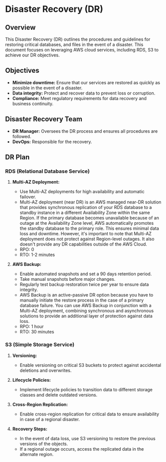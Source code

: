 # Disaster Recovery (DR)

## Overview

This Disaster Recovery (DR) outlines the procedures and guidelines for restoring critical databases, and files in the event of a disaster. This document focuses on leveraging AWS cloud services, including RDS, S3 to achieve our DR objectives.

## Objectives

- **Minimize downtime:** Ensure that our services are restored as quickly as possible in the event of a disaster.
- **Data integrity:** Protect and recover data to prevent loss or corruption.
- **Compliance:** Meet regulatory requirements for data recovery and business continuity.

## Disaster Recovery Team

- **DR Manager:** Oversees the DR process and ensures all procedures are followed.
- **DevOps:** Responsible for the recovery.

## DR Plan

### RDS (Relational Database Service)

1. **Multi-AZ Deployment:**
   - Use Multi-AZ deployments for high availability and automatic failover.
   - Multi-AZ deployment (near DR) is an AWS managed near-DR solution that provides synchronous replication of your RDS database to a standby instance in a different Availability Zone within the same Region. If the primary database becomes unavailable because of an outage at the Availability Zone level, AWS automatically promotes the standby database to the primary role. This ensures minimal data loss and downtime. However, it's important to note that Multi-AZ deployment does not protect against Region-level outages. It also doesn't provide any DR capabilities outside of the AWS Cloud.
   - RPO: 0
   - RTO: 1-2 minutes

2. **AWS Backup:**
   - Enable automated snapshots and set a 90 days retention period.
   - Take manual snapshots before major changes.
   - Regularly test backup restoration twice per year to ensure data integrity.
   - AWS Backup is an active-passive DR option because you have to manually initiate the restore process in the case of a primary database failure. You can use AWS Backup in conjunction with a Multi-AZ deployment, combining synchronous and asynchronous solutions to provide an additional layer of protection against data loss.
   - RPO: 1 hour
   - RTO: 30 minutes

### S3 (Simple Storage Service)

1. **Versioning:**
   - Enable versioning on critical S3 buckets to protect against accidental deletions and overwrites.

2. **Lifecycle Policies:**
   - Implement lifecycle policies to transition data to different storage classes and delete outdated versions.

3. **Cross-Region Replication:**
   - Enable cross-region replication for critical data to ensure availability in case of a regional disaster.

4. **Recovery Steps:**
   - In the event of data loss, use S3 versioning to restore the previous versions of the objects.
   - If a regional outage occurs, access the replicated data in the alternate region.
